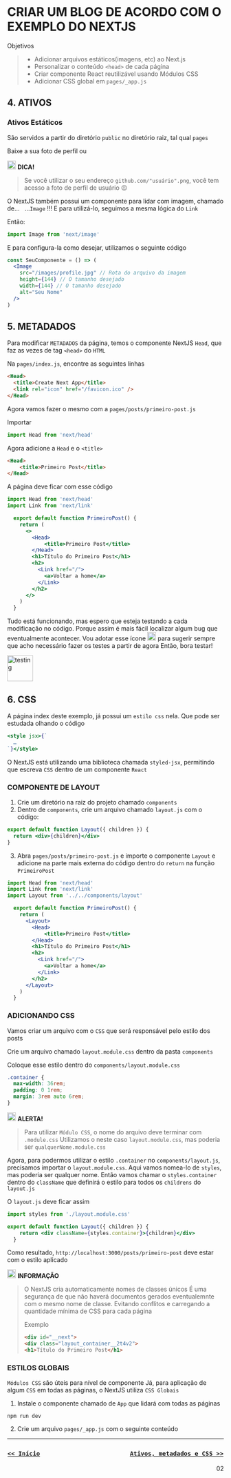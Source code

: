 # CRIAR UM BLOG DE ACORDO COM O EXEMPLO DO NEXTJS

Objetivos
> + Adicionar arquivos estáticos(imagens, etc) ao Next.js
> + Personalizar o conteúdo `<head>` de cada página
> + Criar componente React reutilizável usando Módulos CSS
> + Adicionar CSS global em `pages/_app.js`

## 4. ATIVOS

### **Ativos Estáticos**

São servidos a partir do diretório `public` no diretório raiz, tal qual `pages`

Baixe a sua foto de perfil ou

<img  src="https://image.flaticon.com/icons/png/128/841/841539.png"  alt="tips"  width="20"/> ****DICA!****
>Se você utilizar o seu endereço `github.com/"usuário".png`, você tem acesso a foto de perfil de usuário :wink:

O NextJS também possui um componente para lidar com imagem, chamado de...&nbsp;&nbsp;&nbsp;...`Image` !!!
E para utilizá-lo, seguimos a mesma lógica do `Link`

Então:

```js
import Image from 'next/image'
```

E para configura-la como desejar, utilizamos o seguinte código

```jsx
const SeuComponente = () => (
  <Image
    src="/images/profile.jpg" // Rota do arquivo da imagem
    height={144} // O tamanho desejado
    width={144} // O tamanho desejado
    alt="Seu Nome"
  />
)
```

## 5. METADADOS

Para modificar `METADADOS` da página, temos o componente NextJS `Head`, que faz as vezes de tag `<head>` do `HTML`

Na `pages/index.js`, encontre as seguintes linhas

```html
<Head>
  <title>Create Next App</title>
  <link rel="icon" href="/favicon.ico" />
</Head>
```

Agora vamos fazer o mesmo com a `pages/posts/primeiro-post.js`

Importar

```js
import Head from 'next/head'
```

Agora adicione a `Head` e o `<title>`

```html
<Head>
    <title>Primeiro Post</title>
</Head>
```

A página deve ficar com esse código

```jsx
import Head from 'next/head'
import Link from 'next/link'

  export default function PrimeiroPost() {
    return (
      <>
        <Head>
            <title>Primeiro Post</title>
        </Head>
        <h1>Título do Primeiro Post</h1>
        <h2>
          <Link href="/">
            <a>Voltar a home</a>
          </Link>
        </h2>
      </>
    )
  }
```
Tudo está funcionando, mas espero que esteja testando a cada modificação no código. Porque assim é mais fácil localizar algum bug que eventualmente acontecer.
Vou adotar esse ícone <img  src="https://image.flaticon.com/icons/png/128/2562/2562030.png"  alt="testing"  width="20"/> para sugerir sempre que acho necessário fazer os testes a partir de agora
Então, bora testar!

<img  src="https://image.flaticon.com/icons/png/128/2562/2562030.png"  alt="testing"  width="60"/>


## 6. CSS

A página index deste exemplo, já possui um `estilo css` nela. Que pode ser estudada olhando o código

```jsx
<style jsx>{`
  …
`}</style>
```

O NextJS está utilizando uma biblioteca chamada `styled-jsx`, permitindo que escreva `CSS` dentro de um componente `React`

### **COMPONENTE DE LAYOUT**

1. Crie um diretório na raiz do projeto chamado `components`
2. Dentro de `components`, crie um arquivo chamado `layout.js` com o código:

```jsx
export default function Layout({ children }) {
  return <div>{children}</div>
}
```

3. Abra `pages/posts/primeiro-post.js` e importe o componente `Layout` e adicione na parte mais externa do código dentro do `return` na função `PrimeiroPost`

```jsx
import Head from 'next/head'
import Link from 'next/link'
import Layout from '../../components/layout'

  export default function PrimeiroPost() {
    return (
      <Layout>
        <Head>
            <title>Primeiro Post</title>
        </Head>
        <h1>Título do Primeiro Post</h1>
        <h2>
          <Link href="/">
            <a>Voltar a home</a>
          </Link>
        </h2>
      </Layout>
    )
  }
```

### **ADICIONANDO CSS**

Vamos criar um arquivo com o `CSS` que será responsável pelo estilo dos posts

Crie um arquivo chamado `layout.module.css` dentro da pasta `components`

Coloque esse estilo dentro do `components/layout.module.css`

```css
.container {
  max-width: 36rem;
  padding: 0 1rem;
  margin: 3rem auto 6rem;
}
```

<img  src="https://image.flaticon.com/icons/png/128/561/561270.png"  alt="alert"  width="20"/> ****ALERTA!****

> Para utilizar `Módulo CSS`, o nome do arquivo deve terminar com `.module.css`
> Utilizamos o neste caso `layout.module.css`, mas poderia ser `qualquerNome.module.css`


Agora, para podermos utilizar o estilo `.container` no `components/layout.js`, precisamos importar o `layout.module.css`. Aqui vamos nomea-lo de `styles`, mas poderia ser qualquer nome. Então vamos chamar o `styles.container` dentro do `className` que definirá o estilo para todos os `childrens` do `layout.js`

O `layout.js` deve ficar assim

```jsx
import styles from './layout.module.css'

export default function Layout({ children }) {
    return <div className={styles.container}>{children}</div>
  }
```

Como resultado, `http://localhost:3000/posts/primeiro-post` deve estar com o estilo aplicado

<img  src="https://image.flaticon.com/icons/png/128/1041/1041728.png"  alt="info"  width="20"/> ****INFORMAÇÃO****

> O NextJS cria automaticamente nomes de classes únicos
> É uma segurança de que não haverá documentos gerados eventualemnte com o mesmo nome de classe.
>Evitando conflitos e carregando a quantidade mínima de CSS para cada página
>
>Exemplo
>```html
><div id="__next">
><div class="layout_container__2t4v2">
><h1>Título do Primeiro Post</h1>
>```

### **ESTILOS GLOBAIS**

`Módulos CSS` são úteis para nível de componente
Já, para aplicação de algum `CSS` em todas as páginas, o NextJS utiliza `CSS Globais`

1. Instale o componente chamado de `App` que lidará com todas as páginas

```npm
npm run dev
```

2. Crie um arquivo `pages/_app.js` com o seguinte conteúdo




---


<div style="text-align: center">

### [` << Início `](../README.md) &nbsp;&nbsp;&nbsp;&nbsp;&nbsp;&nbsp;&nbsp;&nbsp;&nbsp;&nbsp;&nbsp;&nbsp;&nbsp;&nbsp;&nbsp;&nbsp;&nbsp;&nbsp;&nbsp;&nbsp;&nbsp;&nbsp;&nbsp;&nbsp;&nbsp;&nbsp;&nbsp;&nbsp;&nbsp;&nbsp;&nbsp;&nbsp;&nbsp;&nbsp;&nbsp;&nbsp;&nbsp;&nbsp;&nbsp;&nbsp;&nbsp;&nbsp;&nbsp;&nbsp;&nbsp;&nbsp;&nbsp;&nbsp;&nbsp;&nbsp;&nbsp;&nbsp; [` Ativos, metadados e CSS >> `](docs/02-CSS.md)

</div>


<div style="text-align: right"> 02 </div>

